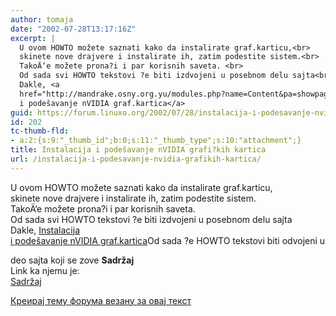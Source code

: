 ```yaml
---
author: tomaja
date: "2002-07-28T13:17:16Z"
excerpt: |
  U ovom HOWTO možete saznati kako da instalirate graf.karticu,<br>
  skinete nove drajvere i instalirate ih, zatim podestite sistem.<br>
  TakoÄ‘e možete prona?i i par korisnih saveta. <br>
  Od sada svi HOWTO tekstovi ?e biti izdvojeni u posebnom delu sajta<br>
  Dakle, <a
  href="http://mandrake.osny.org.yu/modules.php?name=Content&pa=showpage&pid=2">Instalacija
  i podešavanje nVIDIA graf.kartica</a>
guid: https://forum.linuxo.org/2002/07/28/instalacija-i-podesavanje-nvidia-grafikih-kartica/
id: 202
tc-thumb-fld:
- a:2:{s:9:"_thumb_id";b:0;s:11:"_thumb_type";s:10:"attachment";}
title: Instalacija i podešavanje nVIDIA grafi?kih kartica
url: /instalacija-i-podesavanje-nvidia-grafikih-kartica/
---
```

U ovom HOWTO možete saznati kako da instalirate graf.karticu,  
skinete nove drajvere i instalirate ih, zatim podestite sistem.  
TakoÄ‘e možete prona?i i par korisnih saveta.  
Od sada svi HOWTO tekstovi ?e biti izdvojeni u posebnom delu sajta  
Dakle, [Instalacija  
i podešavanje nVIDIA graf.kartica](http://mandrake.osny.org.yu/modules.php?name=Content&pa=showpage&pid=2)<!--break-->Od sada ?e HOWTO tekstovi biti odvojeni u

  
deo sajta koji se zove **Sadržaj**  
Link ka njemu je:  
[Sadržaj](http://mandrake.osny.org.yu/modules.php?name=Content) 

[Креирај тему форума везану за овај текст](https://linuxo.org/nova-tema-na-forumu/?se_pid=202)